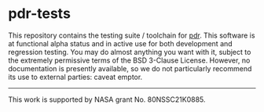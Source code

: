 # pdr-tests
This repository contains the testing suite / toolchain for [pdr](https://github.com/MillionConcepts/pdr). This software is at functional alpha status and in active use for both development and regression testing. You may do almost anything you want with it, subject to the extremely permissive terms of the BSD 3-Clause License. However, no documentation is presently available, so we do not particularly recommend its use to external parties: caveat emptor.

----

This work is supported by NASA grant No. 80NSSC21K0885.
